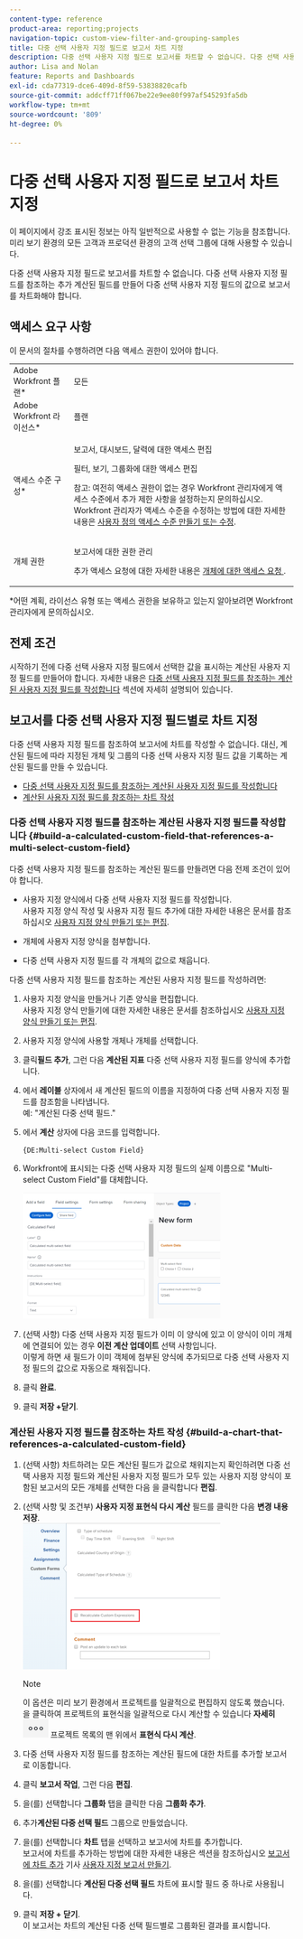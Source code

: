```yaml
---
content-type: reference
product-area: reporting;projects
navigation-topic: custom-view-filter-and-grouping-samples
title: 다중 선택 사용자 지정 필드로 보고서 차트 지정
description: 다중 선택 사용자 지정 필드로 보고서를 차트할 수 없습니다. 다중 선택 사용자 지정 필드를 참조하는 추가 계산된 필드를 만들어 다중 선택 사용자 지정 필드의 값으로 보고서를 차트화해야 합니다.
author: Lisa and Nolan
feature: Reports and Dashboards
exl-id: cda77319-dce6-409d-8f59-53838820cafb
source-git-commit: addcff71ff067be22e9ee80f997af545293fa5db
workflow-type: tm+mt
source-wordcount: '809'
ht-degree: 0%

---
```


# 다중 선택 사용자 지정 필드로 보고서 차트 지정

<span class="preview">이 페이지에서 강조 표시된 정보는 아직 일반적으로 사용할 수 없는 기능을 참조합니다. 미리 보기 환경의 모든 고객과 프로덕션 환경의 고객 선택 그룹에 대해 사용할 수 있습니다.</span>

다중 선택 사용자 지정 필드로 보고서를 차트할 수 없습니다. 다중 선택 사용자 지정 필드를 참조하는 추가 계산된 필드를 만들어 다중 선택 사용자 지정 필드의 값으로 보고서를 차트화해야 합니다.

## 액세스 요구 사항

이 문서의 절차를 수행하려면 다음 액세스 권한이 있어야 합니다.

<table style="table-layout:auto"> 
 <col> 
 <col> 
 <tbody> 
  <tr> 
   <td role="rowheader">Adobe Workfront 플랜*</td> 
   <td> <p>모든</p> </td> 
  </tr> 
  <tr> 
   <td role="rowheader">Adobe Workfront 라이선스*</td> 
   <td> <p>플랜 </p> </td> 
  </tr> 
  <tr> 
   <td role="rowheader">액세스 수준 구성*</td> 
   <td> <p>보고서, 대시보드, 달력에 대한 액세스 편집</p> <p>필터, 보기, 그룹화에 대한 액세스 편집</p> <p>참고: 여전히 액세스 권한이 없는 경우 Workfront 관리자에게 액세스 수준에서 추가 제한 사항을 설정하는지 문의하십시오. Workfront 관리자가 액세스 수준을 수정하는 방법에 대한 자세한 내용은 <a href="../../../administration-and-setup/add-users/configure-and-grant-access/create-modify-access-levels.md" class="MCXref xref">사용자 정의 액세스 수준 만들기 또는 수정</a>.</p> </td> 
  </tr> 
  <tr> 
   <td role="rowheader">개체 권한</td> 
   <td> <p>보고서에 대한 권한 관리</p> <p>추가 액세스 요청에 대한 자세한 내용은 <a href="../../../workfront-basics/grant-and-request-access-to-objects/request-access.md" class="MCXref xref">개체에 대한 액세스 요청 </a>.</p> </td> 
  </tr> 
 </tbody> 
</table>

&#42;어떤 계획, 라이선스 유형 또는 액세스 권한을 보유하고 있는지 알아보려면 Workfront 관리자에게 문의하십시오.

## 전제 조건

시작하기 전에 다중 선택 사용자 지정 필드에서 선택한 값을 표시하는 계산된 사용자 지정 필드를 만들어야 합니다. 자세한 내용은 [다중 선택 사용자 지정 필드를 참조하는 계산된 사용자 지정 필드를 작성합니다](#build-a-calculated-custom-field-that-references-a-multi-select-custom-field) 섹션에 자세히 설명되어 있습니다.

## 보고서를 다중 선택 사용자 지정 필드별로 차트 지정

<!--
<p data-mc-conditions="QuicksilverOrClassic.Draft mode">(NOTE: this moved to its own article, linked in the Note above!)</p>
-->

다중 선택 사용자 지정 필드를 참조하여 보고서에 차트를 작성할 수 없습니다. 대신, 계산된 필드에 따라 지정된 개체 및 그룹의 다중 선택 사용자 지정 필드 값을 기록하는 계산된 필드를 만들 수 있습니다. 

* [다중 선택 사용자 지정 필드를 참조하는 계산된 사용자 지정 필드를 작성합니다](#build-a-calculated-custom-field-that-references-a-multi-select-custom-field)
* [계산된 사용자 지정 필드를 참조하는 차트 작성](#build-a-chart-that-references-a-calculated-custom-field)

### 다중 선택 사용자 지정 필드를 참조하는 계산된 사용자 지정 필드를 작성합니다 {#build-a-calculated-custom-field-that-references-a-multi-select-custom-field}

다중 선택 사용자 지정 필드를 참조하는 계산된 필드를 만들려면 다음 전제 조건이 있어야 합니다.

* 사용자 지정 양식에서 다중 선택 사용자 지정 필드를 작성합니다.\
   사용자 지정 양식 작성 및 사용자 지정 필드 추가에 대한 자세한 내용은 문서를 참조하십시오 [사용자 지정 양식 만들기 또는 편집](../../../administration-and-setup/customize-workfront/create-manage-custom-forms/create-or-edit-a-custom-form.md).

* 개체에 사용자 지정 양식을 첨부합니다.
* 다중 선택 사용자 지정 필드를 각 개체의 값으로 채웁니다.

다중 선택 사용자 지정 필드를 참조하는 계산된 사용자 지정 필드를 작성하려면:

1. 사용자 지정 양식을 만들거나 기존 양식을 편집합니다.\
   사용자 지정 양식 만들기에 대한 자세한 내용은 문서를 참조하십시오 [사용자 지정 양식 만들기 또는 편집](../../../administration-and-setup/customize-workfront/create-manage-custom-forms/create-or-edit-a-custom-form.md).

1. 사용자 지정 양식에 사용할 개체나 개체를 선택합니다.
1. 클릭&#x200B;**필드 추가**, 그런 다음 **계산된 지표** 다중 선택 사용자 지정 필드를 양식에 추가합니다.

1. 에서 **레이블** 상자에서 새 계산된 필드의 이름을 지정하여 다중 선택 사용자 지정 필드를 참조함을 나타냅니다.\
   예: &quot;계산된 다중 선택 필드.&quot;

1. 에서 **계산** 상자에 다음 코드를 입력합니다.

   ```
   {DE:Multi-select Custom Field}
   ```

1. Workfront에 표시되는 다중 선택 사용자 지정 필드의 실제 이름으로 &quot;Multi-select Custom Field&quot;를 대체합니다.

   ![](assets/calculated-multi-select-custom-field-nwe-350x223.png)

1. (선택 사항) 다중 선택 사용자 지정 필드가 이미 이 양식에 있고 이 양식이 이미 개체에 연결되어 있는 경우 **이전 계산 업데이트** 선택 사항입니다.\
   이렇게 하면 새 필드가 이미 객체에 첨부된 양식에 추가되므로 다중 선택 사용자 지정 필드의 값으로 자동으로 채워집니다.

1. 클릭 **완료**.
1. 클릭 **저장 +닫기**.

### 계산된 사용자 지정 필드를 참조하는 차트 작성 {#build-a-chart-that-references-a-calculated-custom-field}

1. (선택 사항) 차트하려는 모든 계산된 필드가 값으로 채워지는지 확인하려면 다중 선택 사용자 지정 필드와 계산된 사용자 지정 필드가 모두 있는 사용자 지정 양식이 포함된 보고서의 모든 개체를 선택한 다음 을 클릭합니다 **편집**.
1. (선택 사항 및 조건부) **사용자 지정 표현식 다시 계산** 필드를 클릭한 다음 **변경 내용 저장**.\
   ![](assets/recalculate-custom-expressions-350x259.png)

   >[!NOTE]
   >
   ><span class="preview">이 옵션은 미리 보기 환경에서 프로젝트를 일괄적으로 편집하지 않도록 했습니다.  을 클릭하여 프로젝트의 표현식을 일괄적으로 다시 계산할 수 있습니다 **자세히** ![](assets/more-icon-45x33.png) 프로젝트 목록의 맨 위에서 **표현식 다시 계산**. </span>


1. 다중 선택 사용자 지정 필드를 참조하는 계산된 필드에 대한 차트를 추가할 보고서로 이동합니다.
1. 클릭 **보고서 작업**, 그런 다음 **편집**.

1. 을(를) 선택합니다 <strong>그룹화</strong> 탭을 클릭한 다음 <strong>그룹화 추가</strong>.
1. 추가<strong>계산된 다중 선택 필드</strong> 그룹으로 만들었습니다.
1. 을(를) 선택합니다 <strong>차트</strong> 탭을 선택하고 보고서에 차트를 추가합니다.<br>보고서에 차트를 추가하는 방법에 대한 자세한 내용은 섹션을 참조하십시오 <a href="../../../reports-and-dashboards/reports/creating-and-managing-reports/create-custom-report.md#add-a-chart" class="MCXref xref">보고서에 차트 추가</a> 기사 <a href="../../../reports-and-dashboards/reports/creating-and-managing-reports/create-custom-report.md" class="MCXref xref">사용자 지정 보고서 만들기</a>.
1. 을(를) 선택합니다 <strong>계산된 다중 선택 필드</strong> 차트에 표시할 필드 중 하나로 사용됩니다.
1. 클릭 <strong>저장 + 닫기</strong>.<br>이 보고서는 차트의 계산된 다중 선택 필드별로 그룹화된 결과를 표시합니다.
